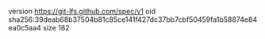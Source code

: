 version https://git-lfs.github.com/spec/v1
oid sha256:39deab68b37504b81c85ce141f427dc37bb7cbf50459fa1b58874e84ea0c5aa4
size 182
